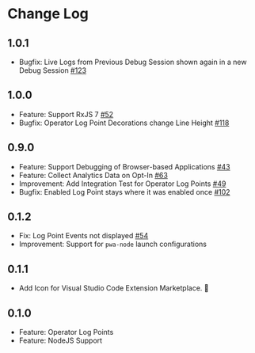 # Change Log

## 1.0.1 

- Bugfix: Live Logs from Previous Debug Session shown again in a new Debug Session [#123](https://github.com/swissmanu/rxjs-debugging-for-vscode/issues/123)

## 1.0.0

- Feature: Support RxJS 7 [#52](https://github.com/swissmanu/rxjs-debugging-for-vscode/issues/52)
- Bugfix: Operator Log Point Decorations change Line Height [#118](https://github.com/swissmanu/rxjs-debugging-for-vscode/issues/118)

## 0.9.0

- Feature: Support Debugging of Browser-based Applications [#43](https://github.com/swissmanu/rxjs-debugging-for-vscode/issues/43)
- Feature: Collect Analytics Data on Opt-In [#63](https://github.com/swissmanu/rxjs-debugging-for-vscode/issues/63)
- Improvement: Add Integration Test for Operator Log Points [#49](https://github.com/swissmanu/rxjs-debugging-for-vscode/issues/49)
- Bugfix: Enabled Log Point stays where it was enabled once [#102](https://github.com/swissmanu/rxjs-debugging-for-vscode/issues/102)

## 0.1.2

- Fix: Log Point Events not displayed [#54](https://github.com/swissmanu/rxjs-debugging-for-vscode/issues/54)
- Improvement: Support for `pwa-node` launch configurations

## 0.1.1

- Add Icon for Visual Studio Code Extension Marketplace. 🦉

## 0.1.0

- Feature: Operator Log Points
- Feature: NodeJS Support


